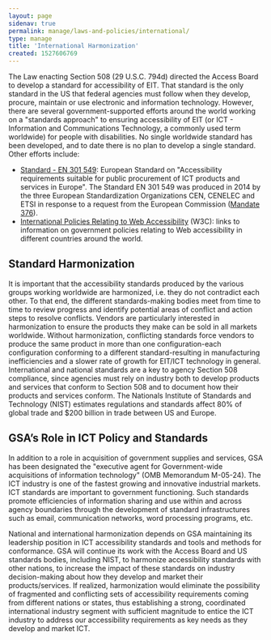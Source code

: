 ```yaml
---
layout: page
sidenav: true
permalink: manage/laws-and-policies/international/
type: manage
title: 'International Harmonization'
created: 1527606769
---
```


The Law enacting Section 508 (29 U.S.C. 794d) directed the Access Board to develop a standard for accessibility of EIT. That standard is the only standard in the US that federal agencies must follow when they develop, procure, maintain or use electronic and information technology. However, there are several government-supported efforts around the world working on a "standards approach" to ensuring accessibility of EIT (or ICT - Information and Communications Technology, a commonly used term worldwide) for people with disabilities. No single worldwide standard has been developed, and to date there is no plan to develop a single standard. Other efforts include:

  * [Standard - EN 301 549][1]: European Standard on "Accessibility requirements suitable for public procurement of ICT products and services in Europe". The Standard EN 301 549 was produced in 2014 by the three European Standardization Organizations CEN, CENELEC and ETSI in response to a request from the European Commission ([Mandate 376][2]).
  * [International Policies Relating to Web Accessibility][3] (W3C): links to information on government policies relating to Web accessibility in different countries around the world.

## Standard Harmonization

It is important that the accessibility standards produced by the various groups working worldwide are harmonized, i.e. they do not contradict each other. To that end, the different standards-making bodies meet from time to time to review progress and identify potential areas of conflict and action steps to resolve conflicts. Vendors are particularly interested in harmonization to ensure the products they make can be sold in all markets worldwide. Without harmonization, conflicting standards force vendors to produce the same product in more than one configuration-each configuration conforming to a different standard-resulting in manufacturing inefficiencies and a slower rate of growth for EIT/ICT technology in general. International and national standards are a key to agency Section 508 compliance, since agencies must rely on industry both to develop products and services that conform to Section 508 and to document how their products and services conform. The Nationals Institute of Standards and Technology (NIST) estimates regulations and standards affect 80% of global trade and $200 billion in trade between US and Europe.

## GSA’s Role in ICT Policy and Standards

In addition to a role in acquisition of government supplies and services, GSA has been designated the "executive agent for Government-wide acquisitions of information technology" (OMB Memorandum M-05-24). The ICT industry is one of the fastest growing and innovative industrial markets. ICT standards are important to government functioning. Such standards promote efficiencies of information sharing and use within and across agency boundaries through the development of standard infrastructures such as email, communication networks, word processing programs, etc.



National and international harmonization depends on GSA maintaining its leadership position in ICT accessibility standards and tools and methods for conformance. GSA will continue its work with the Access Board and US standards bodies, including NIST, to harmonize accessibility standards with other nations, to increase the impact of these standards on industry decision-making about how they develop and market their products/services. If realized, harmonization would eliminate the possibility of fragmented and conflicting sets of accessibility requirements coming from different nations or states, thus establishing a strong, coordinated international industry segment with sufficient magnitude to entice the ICT industry to address our accessibility requirements as key needs as they develop and market ICT.

 [1]: http://mandate376.standards.eu/standard
 [2]: http://www.etsi.org/WebSite/document/aboutETSI/EC_Mandates/m376en.pdf
 [3]: http://www.w3.org/WAI/Policy/